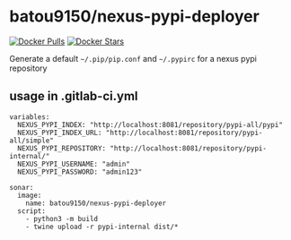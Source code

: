 # batou9150/nexus-pypi-deployer

[![Docker Pulls](https://img.shields.io/docker/pulls/batou9150/nexus-pypi-deployer.svg)](https://hub.docker.com/r/batou9150/nexus-pypi-deployer/)
[![Docker Stars](https://img.shields.io/docker/stars/batou9150/nexus-pypi-deployer.svg)](https://hub.docker.com/r/batou9150/nexus-pypi-deployer/)

Generate a default `~/.pip/pip.conf` and `~/.pypirc` for a nexus pypi repository

## usage in .gitlab-ci.yml

```
variables:
  NEXUS_PYPI_INDEX: "http://localhost:8081/repository/pypi-all/pypi"
  NEXUS_PYPI_INDEX_URL: "http://localhost:8081/repository/pypi-all/simple"
  NEXUS_PYPI_REPOSITORY: "http://localhost:8081/repository/pypi-internal/"
  NEXUS_PYPI_USERNAME: "admin"
  NEXUS_PYPI_PASSWORD: "admin123"

sonar:
  image: 
    name: batou9150/nexus-pypi-deployer
  script: 
    - python3 -m build
    - twine upload -r pypi-internal dist/*
```
